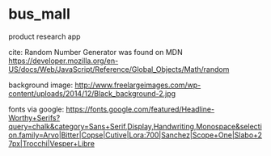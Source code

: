 # bus_mall
product research app

cite:
Random Number Generator was found on MDN
https://developer.mozilla.org/en-US/docs/Web/JavaScript/Reference/Global_Objects/Math/random

background image:
http://www.freelargeimages.com/wp-content/uploads/2014/12/Black_background-2.jpg

fonts via google:
https://fonts.google.com/featured/Headline-Worthy+Serifs?query=chalk&category=Sans+Serif,Display,Handwriting,Monospace&selection.family=Arvo|Bitter|Copse|Cutive|Lora:700|Sanchez|Scope+One|Slabo+27px|Trocchi|Vesper+Libre

